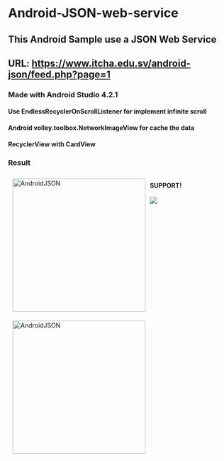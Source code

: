 # Android-JSON-web-service

## This Android Sample use a JSON Web Service
## URL: https://www.itcha.edu.sv/android-json/feed.php?page=1

### Made with Android Studio 4.2.1

#### Use EndlessRecyclerOnScrollListener for implement infinite scroll
#### Android volley.toolbox.NetworkImageView for cache the data
#### RecyclerView with CardView

### Result

<img alt="AndroidJSON" style="float:left; margin:10px" width="300" border="0" src="https://1.bp.blogspot.com/-WDhTkpM0gbk/YO4ByqsKACI/AAAAAAAAAQ0/0C0BSlOahSI3pO-w0T9lwBH5QssTiuzWgCLcBGAsYHQ/s0/AndroidJSON_.png"/><img alt="AndroidJSON" width="300" style="float:left; margin:10px" border="0" src="https://1.bp.blogspot.com/-XzphsX1kaOU/YO39Eok6_OI/AAAAAAAAAQs/fcTXkpiG3Vsk738wDcAu8GF1Uvt6UaR5gCLcBGAsYHQ/s0/AndroidJSON.png"/>

<br>
<strong>SUPPORT!</strong>
<br><br>
<!--<a href="https://www.buymeacoffee.com/vsalguero" target="_blank"><img src="https://media.giphy.com/media/sqQihma8JiyO7Skpqv/giphy.gif" alt="Buy Me A Coffee" height="70" width="250"></a>-->
<a href="https://www.buymeacoffee.com/vsalguero"><img src="https://img.buymeacoffee.com/button-api/?text=Buy me a coffee&amp;emoji=&amp;slug=vsalguero&amp;button_colour=BD5FFF&amp;font_colour=ffffff&amp;font_family=Bree&amp;outline_colour=000000&amp;coffee_colour=FFDD00" /></a>

